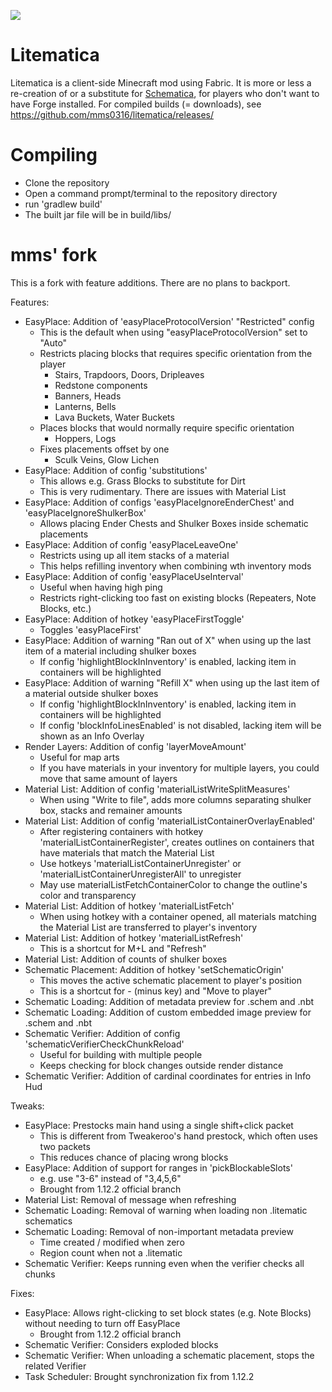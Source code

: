 [![](https://jitpack.io/v/sakura-ryoko/litematica.svg)](https://jitpack.io/#sakura-ryoko/litematica)

Litematica
==============
Litematica is a client-side Minecraft mod using Fabric.
It is more or less a re-creation of or a substitute for [Schematica](https://minecraft.curseforge.com/projects/schematica),
for players who don't want to have Forge installed.
For compiled builds (= downloads), see https://github.com/mms0316/litematica/releases/

Compiling
=========
* Clone the repository
* Open a command prompt/terminal to the repository directory
* run 'gradlew build'
* The built jar file will be in build/libs/

mms' fork
==============
This is a fork with feature additions. There are no plans to backport.

Features:
* EasyPlace: Addition of 'easyPlaceProtocolVersion' "Restricted" config
  * This is the default when using "easyPlaceProtocolVersion" set to "Auto"
  * Restricts placing blocks that requires specific orientation from the player
    * Stairs, Trapdoors, Doors, Dripleaves
    * Redstone components
    * Banners, Heads
    * Lanterns, Bells
    * Lava Buckets, Water Buckets
  * Places blocks that would normally require specific orientation
    * Hoppers, Logs
  * Fixes placements offset by one
    * Sculk Veins, Glow Lichen
* EasyPlace: Addition of config 'substitutions'
  * This allows e.g. Grass Blocks to substitute for Dirt
  * This is very rudimentary. There are issues with Material List
* EasyPlace: Addition of configs 'easyPlaceIgnoreEnderChest' and 'easyPlaceIgnoreShulkerBox'
  * Allows placing Ender Chests and Shulker Boxes inside schematic placements
* EasyPlace: Addition of config 'easyPlaceLeaveOne'
  * Restricts using up all item stacks of a material
  * This helps refilling inventory when combining wth inventory mods
* EasyPlace: Addition of config 'easyPlaceUseInterval'
  * Useful when having high ping
  * Restricts right-clicking too fast on existing blocks (Repeaters, Note Blocks, etc.)
* EasyPlace: Addition of hotkey 'easyPlaceFirstToggle'
  * Toggles 'easyPlaceFirst'
* EasyPlace: Addition of warning "Ran out of X" when using up the last item of a material including shulker boxes
  * If config 'highlightBlockInInventory' is enabled, lacking item in containers will be highlighted
* EasyPlace: Addition of warning "Refill X" when using up the last item of a material outside shulker boxes
  * If config 'highlightBlockInInventory' is enabled, lacking item in containers will be highlighted
  * If config 'blockInfoLinesEnabled' is not disabled, lacking item will be shown as an Info Overlay
* Render Layers: Addition of config 'layerMoveAmount'
  * Useful for map arts
  * If you have materials in your inventory for multiple layers, you could move that same amount of layers
* Material List: Addition of config 'materialListWriteSplitMeasures'
  * When using "Write to file", adds more columns separating shulker box, stacks and remainer amounts
* Material List: Addition of config 'materialListContainerOverlayEnabled'
  * After registering containers with hotkey 'materialListContainerRegister', creates outlines on containers that have materials that match the Material List
  * Use hotkeys 'materialListContainerUnregister' or 'materialListContainerUnregisterAll' to unregister
  * May use materialListFetchContainerColor to change the outline's color and transparency
* Material List: Addition of hotkey 'materialListFetch'
  * When using hotkey with a container opened, all materials matching the Material List are transferred to player's inventory
* Material List: Addition of hotkey 'materialListRefresh'
  * This is a shortcut for M+L and "Refresh"
* Material List: Addition of counts of shulker boxes
* Schematic Placement: Addition of hotkey 'setSchematicOrigin'
  * This moves the active schematic placement to player's position
  * This is a shortcut for - (minus key) and "Move to player"
* Schematic Loading: Addition of metadata preview for .schem and .nbt
* Schematic Loading: Addition of custom embedded image preview for .schem and .nbt
* Schematic Verifier: Addition of config 'schematicVerifierCheckChunkReload'
  * Useful for building with multiple people
  * Keeps checking for block changes outside render distance
* Schematic Verifier: Addition of cardinal coordinates for entries in Info Hud

Tweaks:
* EasyPlace: Prestocks main hand using a single shift+click packet
  * This is different from Tweakeroo's hand prestock, which often uses two packets
  * This reduces chance of placing wrong blocks
* EasyPlace: Addition of support for ranges in 'pickBlockableSlots'
  * e.g. use "3-6" instead of "3,4,5,6"
  * Brought from 1.12.2 official branch
* Material List: Removal of message when refreshing
* Schematic Loading: Removal of warning when loading non .litematic schematics
* Schematic Loading: Removal of non-important metadata preview
  * Time created / modified when zero
  * Region count when not a .litematic
* Schematic Verifier: Keeps running even when the verifier checks all chunks

Fixes:
* EasyPlace: Allows right-clicking to set block states (e.g. Note Blocks) without needing to turn off EasyPlace
  * Brought from 1.12.2 official branch
* Schematic Verifier: Considers exploded blocks
* Schematic Verifier: When unloading a schematic placement, stops the related Verifier
* Task Scheduler: Brought synchronization fix from 1.12.2
